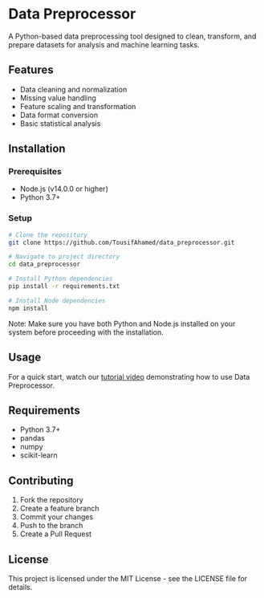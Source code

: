 # Data Preprocessor

A Python-based data preprocessing tool designed to clean, transform, and prepare datasets for analysis and machine learning tasks.

## Features

- Data cleaning and normalization
- Missing value handling
- Feature scaling and transformation
- Data format conversion
- Basic statistical analysis

## Installation

### Prerequisites
- Node.js (v14.0.0 or higher)
- Python 3.7+

### Setup

```bash
# Clone the repository
git clone https://github.com/TousifAhamed/data_preprocessor.git

# Navigate to project directory
cd data_preprocessor

# Install Python dependencies
pip install -r requirements.txt

# Install Node dependencies
npm install
```

Note: Make sure you have both Python and Node.js installed on your system before proceeding with the installation.

## Usage

For a quick start, watch our [tutorial video](https://www.youtube.com/watch?v=example) demonstrating how to use Data Preprocessor.


## Requirements

- Python 3.7+
- pandas
- numpy
- scikit-learn

## Contributing

1. Fork the repository
2. Create a feature branch
3. Commit your changes
4. Push to the branch
5. Create a Pull Request

## License

This project is licensed under the MIT License - see the LICENSE file for details.